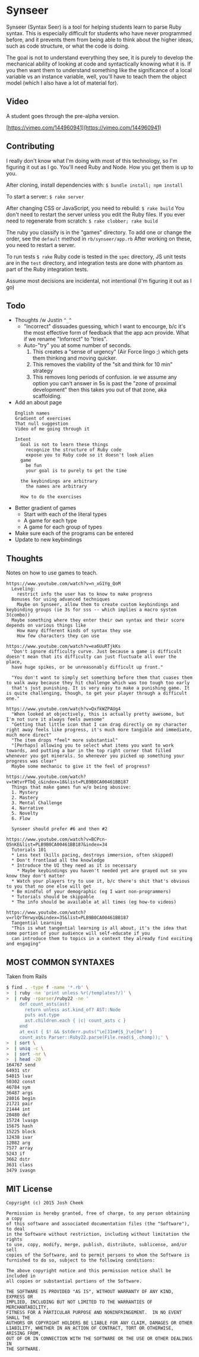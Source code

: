 # Synseer

Synseer (Syntax Seer) is a tool for helping students learn to parse Ruby syntax.
This is especially difficult for students who have never programmed before,
and it prevents them from being able to think about the higher ideas,
such as code structure, or what the code is doing.

The goal is not to understand everything they see,
it is purely to develop the mechanical ability of
looking at code and syntactically knowing what it is.
If you then want them to understand something like
the significance of a local variable vs an instance variable,
well, you'll have to teach them the object model
(which I also have a lot of material for).


## Video

A student goes through the pre-alpha version.

[https://vimeo.com/144960941](https://vimeo.com/144960941)

## Contributing

I really don't know what I'm doing with most of this technology,
so I'm figuring it out as I go. You'll need Ruby and Node.
How you get them is up to you.

After cloning, install dependencies with: `$ bundle install; npm install`

To start a server: `$ rake server`

After changing CSS or JavaScript, you need to rebuild: `$ rake build`
You don't need to restart the server unless you edit the Ruby files.
If you ever need to regenerate from scratch: `$ rake clobber; rake build`

The ruby you classify is in the "games" directory.
To add one or change the order, see the `default` method in `rb/synseer/app.rb`
After working on these, you need to restart a server.

To run tests `$ rake` Ruby code is tested in the `spec` directory,
JS unit tests are in the `test` directory, and integration tests are
done with phantom as part of the Ruby integration tests.

Assume most decisions are incidental, not intentional (I'm figuring it out as I go)

## Todo

* Thoughts /w Justin `^_^`
  * "Incorrect" dissuades guessing, which I want to encourge, b/c it's the most effective form of feedback that the app acn provide.
    What if we rename "Inforrect" to "tries".
  * Auto-"try" you at some number of seconds.
    1. This creates a "sense of urgency" (Air Force lingo ;) which gets them thinking and moving quicker.
    2. This removes the viability of the "sit and think for 10 min" strategy
    3. This removes long periods of confusion. ie we assume any option you can't answer in 5s is past the "zone of proximal development"
       then this takes you out of that zone, aka scaffolding.
* Add an about page
  ```
  English names
  Gradient of exercises
  That null suggestion
  Video of me going through it

  Intent
    Goal is not to learn these things
      recognize the structure of Ruby code
      expose you to Ruby code so it doesn't look alien
    game
      be fun
      your goal is to purely to get the time

    the keybindings are arbitrary
      the names are arbitrary

    How to do the exercises
  ```
* Better gradient of games
  * Start with each of the literal types
  * A game for each type
  * A game for each group of types
* Make sure each of the programs can be entered
* Update to new keybindings

## Thoughts

Notes on how to use games to teach.

```
https://www.youtube.com/watch?v=n_xG1Yg_QoM
  Leveling:
    restrict info the user has to know to make progress
  Bonuses for using advanced techniques
    Maybe on Synseer, allow them to create custom keybindings and keybinding groups (ie 3s for sss -- which implies a macro system 3(combo))
  Maybe something where they enter their own syntax and their score depends on various things like
    How many different kinds of syntax they use
    How few characters they can use

https://www.youtube.com/watch?v=ea6UuRTjkKs
  "Don't ignore difficulty curve. Just because a game is difficult doesn't mean that its difficulty can just fluctuate all over the place,
  have huge spikes, or be unreasonably difficult up front."

  "You don't want to simply set something before them that cuases them to walk away because they hit challenge which was too tough too early
  that's just punishing. It is very easy to make a punishing game. It is quite challenging, though, to get your player through a difficult one."

https://www.youtube.com/watch?v=QxfkWZPAUg4
  "When looked at objectively, this is actually pretty awesome, but I'm not sure it always feels awesome"
  "Getting that little icon that I can drag directly on my character right away feels like progress, it's much more tangible and immediate, much more direct"
  "The item drops *feel* more substantial"
  "[Perhaps] allowing you to select what items you want to work towards, and putting a bar in the top right corner that filled whenever you got minerals. So whenever you picked up something your progress was clear"
  Maybe some mechanic to give it the feel of progress?

https://www.youtube.com/watch?v=tWtvrPTbQ_c&index=18&list=PLB9B0CA00461BB187
  Things that make games fun w/o being abusive:
  1. Mystery
  2. Mastery
  3. Mental Challenge
  4. Narrative
  5. Novelty
  6. Flow

  Synseer should prefer #6 and then #2

https://www.youtube.com/watch?v=BCPcn-Q5nKE&list=PLB9B0CA00461BB187&index=34
  Tutorials 101
  * Less text (kills pacing, destroys immersion, often skipped)
  * Don't frontload all the knowledge
  * Introduce the UI they need as it is necessary
    * Maybe keybindings you haven't needed yet are grayed out so you know they don't matter
  * Watch your players try to use it, b/c there's shit that's obvious to you that no one else will get
  * Be mindful of your demographic (eg I want non-programmers)
  * Tutorials should be skippable
  * The info should be available at all times (eg how-to videos)

https://www.youtube.com/watch?v=rlQrTHrwyxQ&index=35&list=PLB9B0CA00461BB187
  Tangential Learning
  "This is what tangential learning is all about, it's the idea that some portion of your audience will self-educate if you
  can introduce them to topics in a context they already find exciting and engaging"
```

## MOST COMMON SYNTAXES

Taken from Rails

```sh
$ find . -type f -name '*.rb' \
>  | ruby -ne 'print unless %r(/templates?/)' \
>  | ruby -rparser/ruby22 -ne '
     def count_asts(ast)
       return unless ast.kind_of? AST::Node
       puts ast.type
       ast.children.each { |c| count_asts c }
     end
     at_exit { $! && $stderr.puts("\e[31m#{$_}\e[0m") }
     count_asts Parser::Ruby22.parse(File.read($_.chomp));' \
>  | sort \
>  | uniq -c \
>  | sort -nr \
>  | head -20
164767 send
64931 str
54015 lvar
50302 const
46784 sym
36487 args
28016 begin
21721 pair
21444 int
20480 def
15724 lvasgn
15675 hash
15225 block
12438 ivar
12082 arg
7577 array
5243 if
3662 dstr
3631 class
3479 ivasgn
```

## MIT License

```
Copyright (c) 2015 Josh Cheek

Permission is hereby granted, free of charge, to any person obtaining a copy
of this software and associated documentation files (the "Software"), to deal
in the Software without restriction, including without limitation the rights
to use, copy, modify, merge, publish, distribute, sublicense, and/or sell
copies of the Software, and to permit persons to whom the Software is
furnished to do so, subject to the following conditions:

The above copyright notice and this permission notice shall be included in
all copies or substantial portions of the Software.

THE SOFTWARE IS PROVIDED "AS IS", WITHOUT WARRANTY OF ANY KIND, EXPRESS OR
IMPLIED, INCLUDING BUT NOT LIMITED TO THE WARRANTIES OF MERCHANTABILITY,
FITNESS FOR A PARTICULAR PURPOSE AND NONINFRINGEMENT.  IN NO EVENT SHALL THE
AUTHORS OR COPYRIGHT HOLDERS BE LIABLE FOR ANY CLAIM, DAMAGES OR OTHER
LIABILITY, WHETHER IN AN ACTION OF CONTRACT, TORT OR OTHERWISE, ARISING FROM,
OUT OF OR IN CONNECTION WITH THE SOFTWARE OR THE USE OR OTHER DEALINGS IN
THE SOFTWARE.
```
